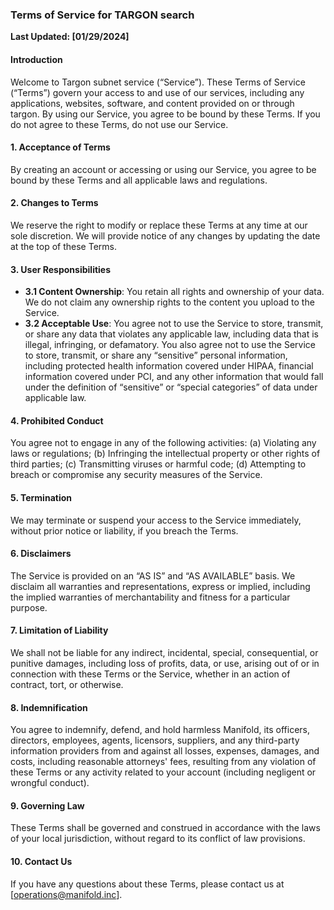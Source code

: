 ### Terms of Service for TARGON search

**Last Updated: \[01/29/2024\]**

#### Introduction

Welcome to Targon subnet service (“Service”). These Terms of Service (“Terms”)
govern your access to and use of our services, including any applications,
websites, software, and content provided on or through targon. By
using our Service, you agree to be bound by these Terms. If you do not agree to
these Terms, do not use our Service.

#### 1. Acceptance of Terms

By creating an account or accessing or using our Service, you agree to be bound
by these Terms and all applicable laws and regulations.

#### 2. Changes to Terms

We reserve the right to modify or replace these Terms at any time at our sole
discretion. We will provide notice of any changes by updating the date at the
top of these Terms.

#### 3. User Responsibilities

- **3.1 Content Ownership**: You retain all rights and ownership of your data.
  We do not claim any ownership rights to the content you upload to the Service.
- **3.2 Acceptable Use**: You agree not to use the Service to store, transmit,
  or share any data that violates any applicable law, including data that is
  illegal, infringing, or defamatory. You also agree not to use the Service to
  store, transmit, or share any “sensitive” personal information, including
  protected health information covered under HIPAA, financial information
  covered under PCI, and any other information that would fall under the
  definition of “sensitive” or “special categories” of data under applicable
  law.

#### 4. Prohibited Conduct

You agree not to engage in any of the following activities: (a) Violating any
laws or regulations; (b) Infringing the intellectual property or other rights of
third parties; (c) Transmitting viruses or harmful code; (d) Attempting to
breach or compromise any security measures of the Service.

#### 5. Termination

We may terminate or suspend your access to the Service immediately, without
prior notice or liability, if you breach the Terms.

#### 6. Disclaimers

The Service is provided on an “AS IS” and “AS AVAILABLE” basis. We disclaim all
warranties and representations, express or implied, including the implied
warranties of merchantability and fitness for a particular purpose.

#### 7. Limitation of Liability

We shall not be liable for any indirect, incidental, special, consequential, or
punitive damages, including loss of profits, data, or use, arising out of or in
connection with these Terms or the Service, whether in an action of contract,
tort, or otherwise.

#### 8. Indemnification

You agree to indemnify, defend, and hold harmless Manifold, its officers,
directors, employees, agents, licensors, suppliers, and any third-party
information providers from and against all losses, expenses, damages, and costs,
including reasonable attorneys' fees, resulting from any violation of these
Terms or any activity related to your account (including negligent or wrongful
conduct).

#### 9. Governing Law

These Terms shall be governed and construed in accordance with the laws of your
local jurisdiction, without regard to its conflict of law provisions.

#### 10. Contact Us

If you have any questions about these Terms, please contact us at
\[operations@manifold.inc\].

